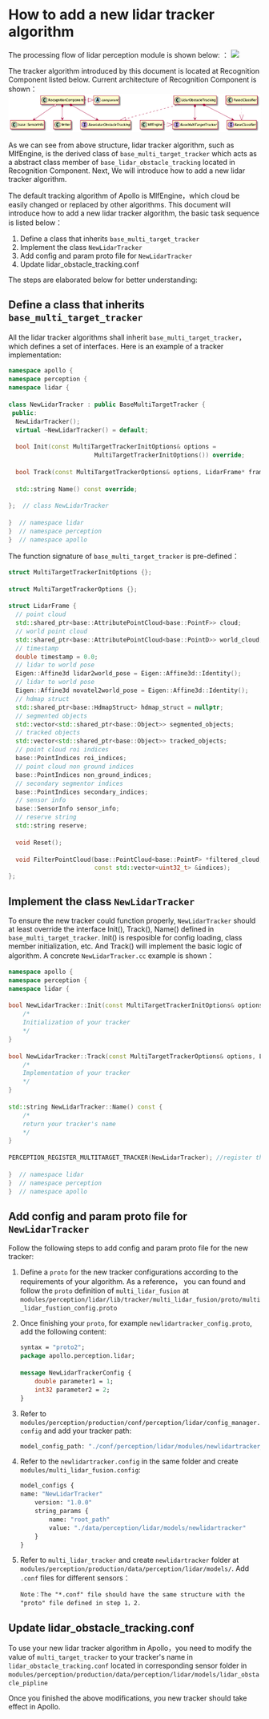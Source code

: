 # How to add a new lidar tracker algorithm

The processing flow of lidar perception module is shown below: ：
![](https://github.com/ApolloAuto/apollo/blob/master/docs/specs/images/lidar_perception_data_flow.png)

The tracker algorithm introduced by this document is located at Recognition Component listed below. Current architecture of Recognition Component is shown：
![lidar recognition](images/lidar_recognition.png)

As we can see from above structure, lidar tracker algorithm, such as MlfEngine, is the derived class of `base_multi_target_tracker` which acts as a abstract class member of `base_lidar_obstacle_tracking` located in Recognition Component. Next, We will introduce how to add a new lidar tracker algorithm.

The default tracking algorithm of Apollo is MlfEngine，which cloud be easily changed or replaced by other algorithms. This document will introduce how to add a new lidar tracker algorithm, the basic task sequence is listed below：

1. Define a class that inherits `base_multi_target_tracker` 
2. Implement the class `NewLidarTracker`
3. Add config and param proto file for `NewLidarTracker`
4. Update lidar_obstacle_tracking.conf

The steps are elaborated below for better understanding:

## Define a class that inherits `base_multi_target_tracker` 

All the lidar tracker algorithms shall inherit `base_multi_target_tracker`，which defines a set of interfaces. Here is an example of a tracker implementation:

```c++
namespace apollo {
namespace perception {
namespace lidar {

class NewLidarTracker : public BaseMultiTargetTracker {
 public:
  NewLidarTracker();
  virtual ~NewLidarTracker() = default;

  bool Init(const MultiTargetTrackerInitOptions& options =
                        MultiTargetTrackerInitOptions()) override;

  bool Track(const MultiTargetTrackerOptions& options, LidarFrame* frame) override;

  std::string Name() const override;

};  // class NewLidarTracker

}  // namespace lidar
}  // namespace perception
}  // namespace apollo
```

The function signature of `base_multi_target_tracker` is pre-defined：

```c++
struct MultiTargetTrackerInitOptions {};

struct MultiTargetTrackerOptions {};

struct LidarFrame {
  // point cloud
  std::shared_ptr<base::AttributePointCloud<base::PointF>> cloud;
  // world point cloud
  std::shared_ptr<base::AttributePointCloud<base::PointD>> world_cloud;
  // timestamp
  double timestamp = 0.0;
  // lidar to world pose
  Eigen::Affine3d lidar2world_pose = Eigen::Affine3d::Identity();
  // lidar to world pose
  Eigen::Affine3d novatel2world_pose = Eigen::Affine3d::Identity();
  // hdmap struct
  std::shared_ptr<base::HdmapStruct> hdmap_struct = nullptr;
  // segmented objects
  std::vector<std::shared_ptr<base::Object>> segmented_objects;
  // tracked objects
  std::vector<std::shared_ptr<base::Object>> tracked_objects;
  // point cloud roi indices
  base::PointIndices roi_indices;
  // point cloud non ground indices
  base::PointIndices non_ground_indices;
  // secondary segmentor indices
  base::PointIndices secondary_indices;
  // sensor info
  base::SensorInfo sensor_info;
  // reserve string
  std::string reserve;

  void Reset();

  void FilterPointCloud(base::PointCloud<base::PointF> *filtered_cloud,
                        const std::vector<uint32_t> &indices);
};
```

## Implement the class `NewLidarTracker`

To ensure the new tracker could function properly, `NewLidarTracker` should at least override the interface Init(), Track(), Name() defined in `base_multi_target_tracker`. Init() is resposible for config loading, class member initialization, etc. And Track() will implement the basic logic of algorithm. A concrete `NewLidarTracker.cc` example is shown：

```c++
namespace apollo {
namespace perception {
namespace lidar {

bool NewLidarTracker::Init(const MultiTargetTrackerInitOptions& options) {
    /*
    Initialization of your tracker
    */
}

bool NewLidarTracker::Track(const MultiTargetTrackerOptions& options, LidarFrame* frame) {
    /*
    Implementation of your tracker
    */
}

std::string NewLidarTracker::Name() const {
    /*
    return your tracker's name
    */
}

PERCEPTION_REGISTER_MULTITARGET_TRACKER(NewLidarTracker); //register the new tracker

}  // namespace lidar
}  // namespace perception
}  // namespace apollo
```


## Add config and param proto file for `NewLidarTracker`

Follow the following steps to add config and param proto file for the new tracker:

1. Define a `proto` for the new tracker configurations according to the requirements of your algorithm. As a reference， you can found and follow the `proto` definition of `multi_lidar_fusion` at `modules/perception/lidar/lib/tracker/multi_lidar_fusion/proto/multi_lidar_fustion_config.proto`

2. Once finishing your `proto`, for example `newlidartracker_config.proto`, add the following content:

    ```protobuf
    syntax = "proto2";
    package apollo.perception.lidar;

    message NewLidarTrackerConfig {
        double parameter1 = 1;
        int32 parameter2 = 2;
    }
    ```

3. Refer to `modules/perception/production/conf/perception/lidar/config_manager.config` and add your tracker path:

    ```protobuf
    model_config_path: "./conf/perception/lidar/modules/newlidartracker_config.config"
    ```

4. Refer to the `newlidartracker.config` in the same folder and create `modules/multi_lidar_fusion.config`:

    ```protobuf
    model_configs {
    name: "NewLidarTracker"
        version: "1.0.0"
        string_params {
            name: "root_path"
            value: "./data/perception/lidar/models/newlidartracker"
        }
    }
    ```

5. Refer to `multi_lidar_tracker` and create `newlidartracker` folder at `modules/perception/production/data/perception/lidar/models/`. Add `.conf` files for different sensors：

    ```
    Note：The "*.conf" file should have the same structure with the "proto" file defined in step 1，2.
    ```

## Update lidar_obstacle_tracking.conf

To use your new lidar tracker algorithm in Apollo，you need to modify the value of `multi_target_tracker` to your tracker's name in `lidar_obstacle_tracking.conf` located in corresponding sensor folder in `modules/perception/production/data/perception/lidar/models/lidar_obstacle_pipline`

Once you finished the above modifications, you new tracker should take effect in Apollo.
